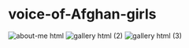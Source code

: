 # voice-of-Afghan-girls
![about-me html](https://github.com/user-attachments/assets/0ef41741-9f79-4d6a-8eb5-f946f240be75)
![gallery html (2)](https://github.com/user-attachments/assets/4cbd1009-32cc-4a79-bbd0-f7082ebcff9b)
![gallery html (3)](https://github.com/user-attachments/assets/4d1b45cd-a434-498d-a97b-bf341dfb76e5)
